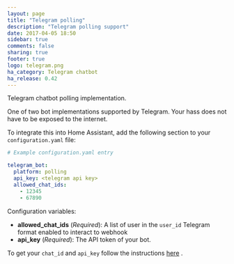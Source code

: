 ```yaml
---
layout: page
title: "Telegram polling"
description: "Telegram polling support"
date: 2017-04-05 18:50
sidebar: true
comments: false
sharing: true
footer: true
logo: telegram.png
ha_category: Telegram chatbot
ha_release: 0.42
---
```


Telegram chatbot polling implementation.

One of two bot implementations supported by Telegram. Your hass does not have to be exposed to the internet.

To integrate this into Home Assistant, add the following section to your `configuration.yaml` file:

```yaml
# Example configuration.yaml entry

telegram_bot:
  platform: polling
  api_key: <telegram api key>
  allowed_chat_ids:
    - 12345
    - 67890
```

Configuration variables:

- **allowed_chat_ids** (*Required*): A list of user in the `user_id` Telegram format enabled to interact to webhook
- **api_key** (*Required*): The API token of your bot.

To get your `chat_id` and `api_key` follow the instructions [here](/components/notify.telegram) .

